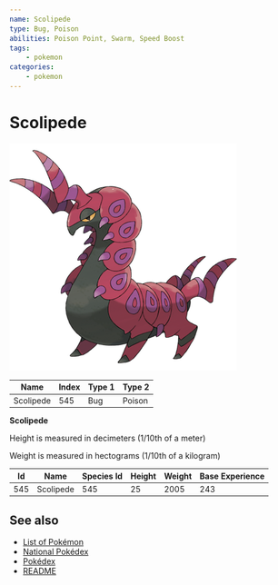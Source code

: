 ```yaml
---
name: Scolipede
type: Bug, Poison
abilities: Poison Point, Swarm, Speed Boost
tags:
    - pokemon
categories:
    - pokemon
---
```


# Scolipede


![Scolipede](images/545.png)

| **Name** | **Index** | **Type 1** | **Type 2** |
|----|----|----|----|
| Scolipede | 545 | Bug | Poison  |

**Scolipede** 


Height is measured in decimeters (1/10th of a meter)

Weight is measured in hectograms (1/10th of a kilogram)

| **Id** | **Name** | **Species Id** | **Height** | **Weight** | **Base Experience** |
|--------|----------|----------------|------------|------------|---------------------|
| 545 | Scolipede | 545 | 25 | 2005 | 243 |


## See also

- [List of Pokémon](../pokemon.md)
- [National Pokédex](../national_pokedex.md)
- [Pokédex](../pokedex.md)
- [README](../README.md)
